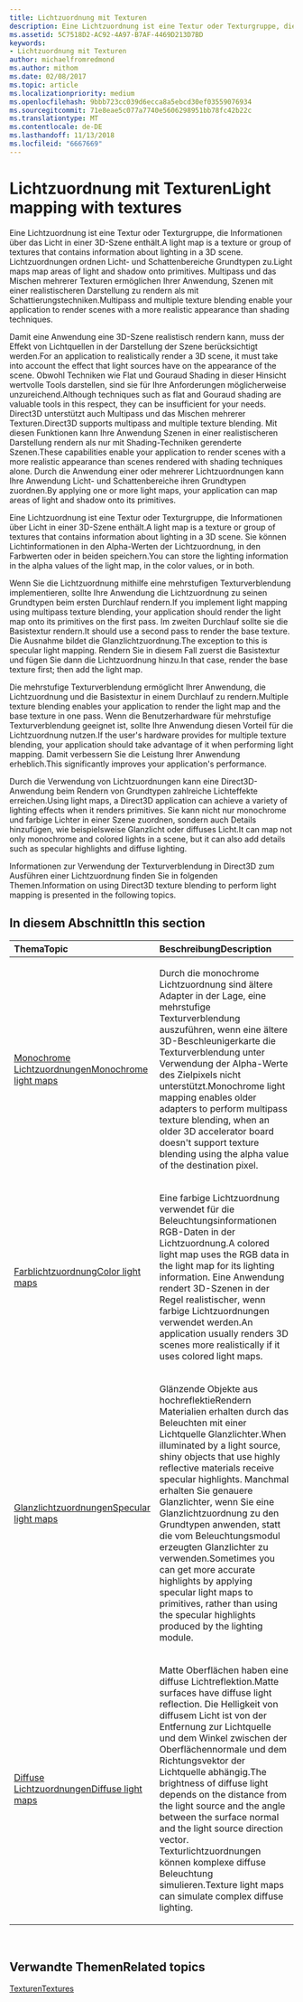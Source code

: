 ```yaml
---
title: Lichtzuordnung mit Texturen
description: Eine Lichtzuordnung ist eine Textur oder Texturgruppe, die Informationen über Licht in der 3D-Szene enthält.
ms.assetid: 5C7518D2-AC92-4A97-B7AF-4469D213D7BD
keywords:
- Lichtzuordnung mit Texturen
author: michaelfromredmond
ms.author: mithom
ms.date: 02/08/2017
ms.topic: article
ms.localizationpriority: medium
ms.openlocfilehash: 9bbb723cc039d6ecca8a5ebcd30ef03559076934
ms.sourcegitcommit: 71e8eae5c077a7740e5606298951bb78fc42b22c
ms.translationtype: MT
ms.contentlocale: de-DE
ms.lasthandoff: 11/13/2018
ms.locfileid: "6667669"
---
```

# <a name="light-mapping-with-textures"></a><span data-ttu-id="a74f8-104">Lichtzuordnung mit Texturen</span><span class="sxs-lookup"><span data-stu-id="a74f8-104">Light mapping with textures</span></span>


<span data-ttu-id="a74f8-105">Eine Lichtzuordnung ist eine Textur oder Texturgruppe, die Informationen über das Licht in einer 3D-Szene enthält.</span><span class="sxs-lookup"><span data-stu-id="a74f8-105">A light map is a texture or group of textures that contains information about lighting in a 3D scene.</span></span> <span data-ttu-id="a74f8-106">Lichtzuordnungen ordnen Licht- und Schattenbereiche Grundtypen zu.</span><span class="sxs-lookup"><span data-stu-id="a74f8-106">Light maps map areas of light and shadow onto primitives.</span></span> <span data-ttu-id="a74f8-107">Multipass und das Mischen mehrerer Texturen ermöglichen Ihrer Anwendung, Szenen mit einer realistischeren Darstellung zu rendern als mit Schattierungstechniken.</span><span class="sxs-lookup"><span data-stu-id="a74f8-107">Multipass and multiple texture blending enable your application to render scenes with a more realistic appearance than shading techniques.</span></span>

<span data-ttu-id="a74f8-108">Damit eine Anwendung eine 3D-Szene realistisch rendern kann, muss der Effekt von Lichtquellen in der Darstellung der Szene berücksichtigt werden.</span><span class="sxs-lookup"><span data-stu-id="a74f8-108">For an application to realistically render a 3D scene, it must take into account the effect that light sources have on the appearance of the scene.</span></span> <span data-ttu-id="a74f8-109">Obwohl Techniken wie Flat und Gouraud Shading in dieser Hinsicht wertvolle Tools darstellen, sind sie für Ihre Anforderungen möglicherweise unzureichend.</span><span class="sxs-lookup"><span data-stu-id="a74f8-109">Although techniques such as flat and Gouraud shading are valuable tools in this respect, they can be insufficient for your needs.</span></span> <span data-ttu-id="a74f8-110">Direct3D unterstützt auch Multipass und das Mischen mehrerer Texturen.</span><span class="sxs-lookup"><span data-stu-id="a74f8-110">Direct3D supports multipass and multiple texture blending.</span></span> <span data-ttu-id="a74f8-111">Mit diesen Funktionen kann Ihre Anwendung Szenen in einer realistischeren Darstellung rendern als nur mit Shading-Techniken gerenderte Szenen.</span><span class="sxs-lookup"><span data-stu-id="a74f8-111">These capabilities enable your application to render scenes with a more realistic appearance than scenes rendered with shading techniques alone.</span></span> <span data-ttu-id="a74f8-112">Durch die Anwendung einer oder mehrerer Lichtzuordnungen kann Ihre Anwendung Licht- und Schattenbereiche ihren Grundtypen zuordnen.</span><span class="sxs-lookup"><span data-stu-id="a74f8-112">By applying one or more light maps, your application can map areas of light and shadow onto its primitives.</span></span>

<span data-ttu-id="a74f8-113">Eine Lichtzuordnung ist eine Textur oder Texturgruppe, die Informationen über Licht in einer 3D-Szene enthält.</span><span class="sxs-lookup"><span data-stu-id="a74f8-113">A light map is a texture or group of textures that contains information about lighting in a 3D scene.</span></span> <span data-ttu-id="a74f8-114">Sie können Lichtinformationen in den Alpha-Werten der Lichtzuordnung, in den Farbwerten oder in beiden speichern.</span><span class="sxs-lookup"><span data-stu-id="a74f8-114">You can store the lighting information in the alpha values of the light map, in the color values, or in both.</span></span>

<span data-ttu-id="a74f8-115">Wenn Sie die Lichtzuordnung mithilfe eine mehrstufigen Texturverblendung implementieren, sollte Ihre Anwendung die Lichtzuordnung zu seinen Grundtypen beim ersten Durchlauf rendern.</span><span class="sxs-lookup"><span data-stu-id="a74f8-115">If you implement light mapping using multipass texture blending, your application should render the light map onto its primitives on the first pass.</span></span> <span data-ttu-id="a74f8-116">Im zweiten Durchlauf sollte sie die Basistextur rendern.</span><span class="sxs-lookup"><span data-stu-id="a74f8-116">It should use a second pass to render the base texture.</span></span> <span data-ttu-id="a74f8-117">Die Ausnahme bildet die Glanzlichtzuordnung.</span><span class="sxs-lookup"><span data-stu-id="a74f8-117">The exception to this is specular light mapping.</span></span> <span data-ttu-id="a74f8-118">Rendern Sie in diesem Fall zuerst die Basistextur und fügen Sie dann die Lichtzuordnung hinzu.</span><span class="sxs-lookup"><span data-stu-id="a74f8-118">In that case, render the base texture first; then add the light map.</span></span>

<span data-ttu-id="a74f8-119">Die mehrstufige Texturverblendung ermöglicht Ihrer Anwendung, die Lichtzuordnung und die Basistextur in einem Durchlauf zu rendern.</span><span class="sxs-lookup"><span data-stu-id="a74f8-119">Multiple texture blending enables your application to render the light map and the base texture in one pass.</span></span> <span data-ttu-id="a74f8-120">Wenn die Benutzerhardware für mehrstufige Texturverblendung geeignet ist, sollte Ihre Anwendung diesen Vorteil für die Lichtzuordnung nutzen.</span><span class="sxs-lookup"><span data-stu-id="a74f8-120">If the user's hardware provides for multiple texture blending, your application should take advantage of it when performing light mapping.</span></span> <span data-ttu-id="a74f8-121">Damit verbessern Sie die Leistung Ihrer Anwendung erheblich.</span><span class="sxs-lookup"><span data-stu-id="a74f8-121">This significantly improves your application's performance.</span></span>

<span data-ttu-id="a74f8-122">Durch die Verwendung von Lichtzuordnungen kann eine Direct3D-Anwendung beim Rendern von Grundtypen zahlreiche Lichteffekte erreichen.</span><span class="sxs-lookup"><span data-stu-id="a74f8-122">Using light maps, a Direct3D application can achieve a variety of lighting effects when it renders primitives.</span></span> <span data-ttu-id="a74f8-123">Sie kann nicht nur monochrome und farbige Lichter in einer Szene zuordnen, sondern auch Details hinzufügen, wie beispielsweise Glanzlicht oder diffuses Licht.</span><span class="sxs-lookup"><span data-stu-id="a74f8-123">It can map not only monochrome and colored lights in a scene, but it can also add details such as specular highlights and diffuse lighting.</span></span>

<span data-ttu-id="a74f8-124">Informationen zur Verwendung der Texturverblendung in Direct3D zum Ausführen einer Lichtzuordnung finden Sie in folgenden Themen.</span><span class="sxs-lookup"><span data-stu-id="a74f8-124">Information on using Direct3D texture blending to perform light mapping is presented in the following topics.</span></span>

## <a name="span-idin-this-sectionspanin-this-section"></a><span data-ttu-id="a74f8-125"><span id="in-this-section"></span>In diesem Abschnitt</span><span class="sxs-lookup"><span data-stu-id="a74f8-125"><span id="in-this-section"></span>In this section</span></span>


<table>
<colgroup>
<col width="50%" />
<col width="50%" />
</colgroup>
<thead>
<tr class="header">
<th align="left"><span data-ttu-id="a74f8-126">Thema</span><span class="sxs-lookup"><span data-stu-id="a74f8-126">Topic</span></span></th>
<th align="left"><span data-ttu-id="a74f8-127">Beschreibung</span><span class="sxs-lookup"><span data-stu-id="a74f8-127">Description</span></span></th>
</tr>
</thead>
<tbody>
<tr class="odd">
<td align="left"><p><a href="monochrome-light-maps.md"><span data-ttu-id="a74f8-128">Monochrome Lichtzuordnungen</span><span class="sxs-lookup"><span data-stu-id="a74f8-128">Monochrome light maps</span></span></a></p></td>
<td align="left"><p><span data-ttu-id="a74f8-129">Durch die monochrome Lichtzuordnung sind ältere Adapter in der Lage, eine mehrstufige Texturverblendung auszuführen, wenn eine ältere 3D-Beschleunigerkarte die Texturverblendung unter Verwendung der Alpha-Werte des Zielpixels nicht unterstützt.</span><span class="sxs-lookup"><span data-stu-id="a74f8-129">Monochrome light mapping enables older adapters to perform multipass texture blending, when an older 3D accelerator board doesn't support texture blending using the alpha value of the destination pixel.</span></span></p></td>
</tr>
<tr class="even">
<td align="left"><p><a href="color-light-maps.md"><span data-ttu-id="a74f8-130">Farblichtzuordnung</span><span class="sxs-lookup"><span data-stu-id="a74f8-130">Color light maps</span></span></a></p></td>
<td align="left"><p><span data-ttu-id="a74f8-131">Eine farbige Lichtzuordnung verwendet für die Beleuchtungsinformationen RGB-Daten in der Lichtzuordnung.</span><span class="sxs-lookup"><span data-stu-id="a74f8-131">A colored light map uses the RGB data in the light map for its lighting information.</span></span> <span data-ttu-id="a74f8-132">Eine Anwendung rendert 3D-Szenen in der Regel realistischer, wenn farbige Lichtzuordnungen verwendet werden.</span><span class="sxs-lookup"><span data-stu-id="a74f8-132">An application usually renders 3D scenes more realistically if it uses colored light maps.</span></span></p></td>
</tr>
<tr class="odd">
<td align="left"><p><a href="specular-light-maps.md"><span data-ttu-id="a74f8-133">Glanzlichtzuordnungen</span><span class="sxs-lookup"><span data-stu-id="a74f8-133">Specular light maps</span></span></a></p></td>
<td align="left"><p><span data-ttu-id="a74f8-134">Glänzende Objekte aus hochreflektieRendern Materialien erhalten durch das Beleuchten mit einer Lichtquelle Glanzlichter.</span><span class="sxs-lookup"><span data-stu-id="a74f8-134">When illuminated by a light source, shiny objects that use highly reflective materials receive specular highlights.</span></span> <span data-ttu-id="a74f8-135">Manchmal erhalten Sie genauere Glanzlichter, wenn Sie eine Glanzlichtzuordnung zu den Grundtypen anwenden, statt die vom Beleuchtungsmodul erzeugten Glanzlichter zu verwenden.</span><span class="sxs-lookup"><span data-stu-id="a74f8-135">Sometimes you can get more accurate highlights by applying specular light maps to primitives, rather than using the specular highlights produced by the lighting module.</span></span></p></td>
</tr>
<tr class="even">
<td align="left"><p><a href="diffuse-light-maps.md"><span data-ttu-id="a74f8-136">Diffuse Lichtzuordnungen</span><span class="sxs-lookup"><span data-stu-id="a74f8-136">Diffuse light maps</span></span></a></p></td>
<td align="left"><p><span data-ttu-id="a74f8-137">Matte Oberflächen haben eine diffuse Lichtreflektion.</span><span class="sxs-lookup"><span data-stu-id="a74f8-137">Matte surfaces have diffuse light reflection.</span></span> <span data-ttu-id="a74f8-138">Die Helligkeit von diffusem Licht ist von der Entfernung zur Lichtquelle und dem Winkel zwischen der Oberflächennormale und dem Richtungsvektor der Lichtquelle abhängig.</span><span class="sxs-lookup"><span data-stu-id="a74f8-138">The brightness of diffuse light depends on the distance from the light source and the angle between the surface normal and the light source direction vector.</span></span> <span data-ttu-id="a74f8-139">Texturlichtzuordnungen können komplexe diffuse Beleuchtung simulieren.</span><span class="sxs-lookup"><span data-stu-id="a74f8-139">Texture light maps can simulate complex diffuse lighting.</span></span></p></td>
</tr>
</tbody>
</table>

 

## <a name="span-idrelated-topicsspanrelated-topics"></a><span data-ttu-id="a74f8-140"><span id="related-topics"></span>Verwandte Themen</span><span class="sxs-lookup"><span data-stu-id="a74f8-140"><span id="related-topics"></span>Related topics</span></span>


[<span data-ttu-id="a74f8-141">Texturen</span><span class="sxs-lookup"><span data-stu-id="a74f8-141">Textures</span></span>](textures.md)

 

 




